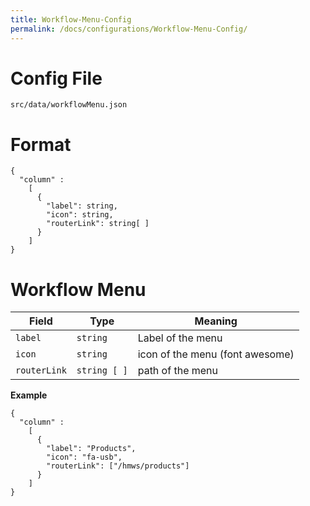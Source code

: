```yaml
---
title: Workflow-Menu-Config
permalink: /docs/configurations/Workflow-Menu-Config/
---
```


# Config File

`src/data/workflowMenu.json`

# Format
```
{
  "column" :
    [
      { 
        "label": string,
        "icon": string, 
        "routerLink": string[ ] 
      }
    ]
}
```
# Workflow Menu

| Field | Type | Meaning |
| ------------- | ------------- | ------------- |
| `label` | `string` | Label of the menu |
| `icon` | `string` | icon of the menu (font awesome) |
| `routerLink` | `string [ ]` | path of the menu |

**Example**
```
{
  "column" :
    [
      { 
        "label": "Products",
        "icon": "fa-usb", 
        "routerLink": ["/hmws/products"] 
      }
    ]
}
```